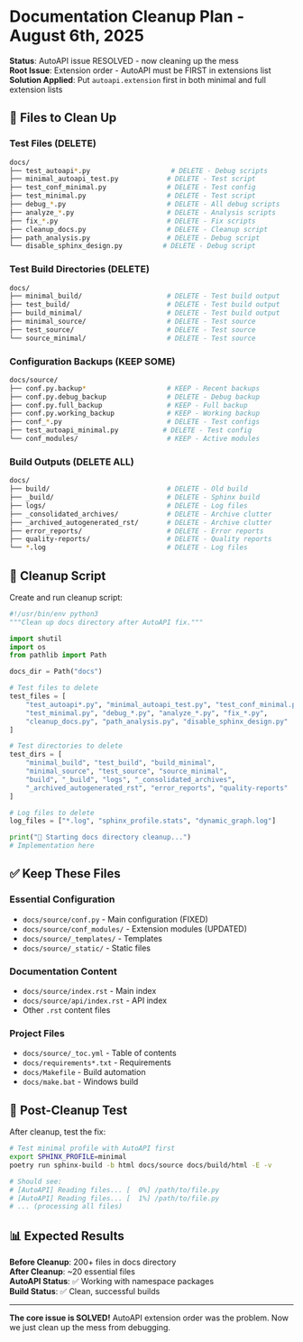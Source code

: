# Documentation Cleanup Plan - August 6th, 2025

**Status**: AutoAPI issue RESOLVED - now cleaning up the mess  
**Root Issue**: Extension order - AutoAPI must be FIRST in extensions list  
**Solution Applied**: Put `autoapi.extension` first in both minimal and full extension lists

## 🧹 Files to Clean Up

### Test Files (DELETE)

```bash
docs/
├── test_autoapi*.py                    # DELETE - Debug scripts
├── minimal_autoapi_test.py            # DELETE - Test script
├── test_conf_minimal.py               # DELETE - Test config
├── test_minimal.py                    # DELETE - Test script
├── debug_*.py                         # DELETE - All debug scripts
├── analyze_*.py                       # DELETE - Analysis scripts
├── fix_*.py                           # DELETE - Fix scripts
├── cleanup_docs.py                    # DELETE - Cleanup script
├── path_analysis.py                   # DELETE - Debug script
└── disable_sphinx_design.py          # DELETE - Debug script
```

### Test Build Directories (DELETE)

```bash
docs/
├── minimal_build/                     # DELETE - Test build output
├── test_build/                        # DELETE - Test build output
├── build_minimal/                     # DELETE - Test build output
├── minimal_source/                    # DELETE - Test source
├── test_source/                       # DELETE - Test source
└── source_minimal/                    # DELETE - Test source
```

### Configuration Backups (KEEP SOME)

```bash
docs/source/
├── conf.py.backup*                    # KEEP - Recent backups
├── conf.py.debug_backup               # DELETE - Debug backup
├── conf.py.full_backup                # KEEP - Full backup
├── conf.py.working_backup             # KEEP - Working backup
├── conf_*.py                          # DELETE - Test configs
├── test_autoapi_minimal.py           # DELETE - Test config
└── conf_modules/                      # KEEP - Active modules
```

### Build Outputs (DELETE ALL)

```bash
docs/
├── build/                             # DELETE - Old build
├── _build/                            # DELETE - Sphinx build
├── logs/                              # DELETE - Log files
├── _consolidated_archives/            # DELETE - Archive clutter
├── _archived_autogenerated_rst/       # DELETE - Archive clutter
├── error_reports/                     # DELETE - Error reports
├── quality-reports/                   # DELETE - Quality reports
└── *.log                              # DELETE - Log files
```

## 🔧 Cleanup Script

Create and run cleanup script:

```python
#!/usr/bin/env python3
"""Clean up docs directory after AutoAPI fix."""

import shutil
import os
from pathlib import Path

docs_dir = Path("docs")

# Test files to delete
test_files = [
    "test_autoapi*.py", "minimal_autoapi_test.py", "test_conf_minimal.py",
    "test_minimal.py", "debug_*.py", "analyze_*.py", "fix_*.py",
    "cleanup_docs.py", "path_analysis.py", "disable_sphinx_design.py"
]

# Test directories to delete
test_dirs = [
    "minimal_build", "test_build", "build_minimal",
    "minimal_source", "test_source", "source_minimal",
    "build", "_build", "logs", "_consolidated_archives",
    "_archived_autogenerated_rst", "error_reports", "quality-reports"
]

# Log files to delete
log_files = ["*.log", "sphinx_profile.stats", "dynamic_graph.log"]

print("🧹 Starting docs directory cleanup...")
# Implementation here
```

## ✅ Keep These Files

### Essential Configuration

- `docs/source/conf.py` - Main configuration (FIXED)
- `docs/source/conf_modules/` - Extension modules (UPDATED)
- `docs/source/_templates/` - Templates
- `docs/source/_static/` - Static files

### Documentation Content

- `docs/source/index.rst` - Main index
- `docs/source/api/index.rst` - API index
- Other `.rst` content files

### Project Files

- `docs/source/_toc.yml` - Table of contents
- `docs/requirements*.txt` - Requirements
- `docs/Makefile` - Build automation
- `docs/make.bat` - Windows build

## 🎯 Post-Cleanup Test

After cleanup, test the fix:

```bash
# Test minimal profile with AutoAPI first
export SPHINX_PROFILE=minimal
poetry run sphinx-build -b html docs/source docs/build/html -E -v

# Should see:
# [AutoAPI] Reading files... [  0%] /path/to/file.py
# [AutoAPI] Reading files... [  1%] /path/to/file.py
# ... (processing all files)
```

## 📊 Expected Results

**Before Cleanup**: 200+ files in docs directory  
**After Cleanup**: ~20 essential files  
**AutoAPI Status**: ✅ Working with namespace packages  
**Build Status**: ✅ Clean, successful builds

---

**The core issue is SOLVED!** AutoAPI extension order was the problem. Now we just clean up the mess from debugging.
